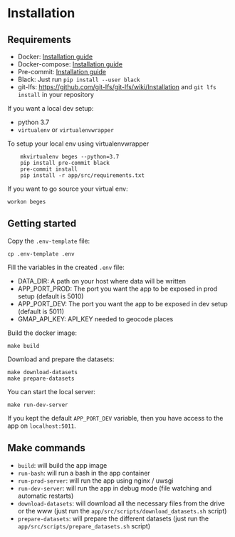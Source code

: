 # Installation

## Requirements
- Docker: [Installation guide](https://docs.docker.com/engine/install/)
- Docker-compose: [Installation guide](https://docs.docker.com/compose/install/)
- Pre-commit: [Installation guide](https://pre-commit.com/)
- Black: Just run `pip install --user black`
- git-lfs: https://github.com/git-lfs/git-lfs/wiki/Installation and `git lfs install` in your repository

If you want a local dev setup:
- python 3.7
- `virtualenv` or `virtualenvwrapper`

To setup your local env using virtualenvwrapper
```
    mkvirtualenv beges --python=3.7
    pip install pre-commit black
    pre-commit install
    pip install -r app/src/requirements.txt
```

If you want to go source your virtual env:

    workon beges

## Getting started
Copy the `.env-template` file:

    cp .env-template .env

Fill the variables in the created `.env` file:
- DATA_DIR: A path on your host where data will be written
- APP_PORT_PROD: The port you want the app to be exposed in prod setup (default is 5010)
- APP_PORT_DEV: The port you want the app to be exposed in dev setup (default is 5011)
- GMAP_API_KEY: API_KEY needed to geocode places

Build the docker image:

    make build

Download and prepare the datasets:

    make download-datasets
    make prepare-datasets

You can start the local server:

    make run-dev-server

If you kept the default `APP_PORT_DEV` variable, then you have access to the app on `localhost:5011`.

## Make commands
- `build`: will build the app image
- `run-bash`: will run a bash in the app container
- `run-prod-server`: will run the app using nginx / uwsgi
- `run-dev-server`: will run the app in debug mode (file watching and automatic restarts)
- `download-datasets`: will download all the necessary files from the drive or the www (just run the `app/src/scripts/download_datasets.sh` script)
- `prepare-datasets`: will prepare the different datasets (just run the `app/src/scripts/prepare_datasets.sh` script)
